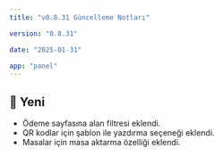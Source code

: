 ```yaml
---
title: "v0.8.31 Güncelleme Notları"

version: "0.8.31"

date: "2025-01-31"

app: "panel"
---
```

## 🚀 Yeni

- Ödeme sayfasına alan filtresi eklendi.
- QR kodlar için şablon ile yazdırma seçeneği eklendi.
- Masalar için masa aktarma özelliği eklendi.